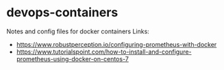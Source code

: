 # devops-containers
Notes and config files for docker containers
Links: 
* https://www.robustperception.io/configuring-prometheus-with-docker
* https://www.tutorialspoint.com/how-to-install-and-configure-prometheus-using-docker-on-centos-7 
